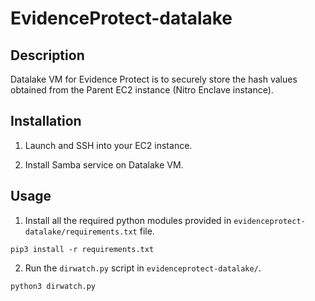 # EvidenceProtect-datalake

## Description

Datalake VM for Evidence Protect is to securely store the hash values obtained from the Parent EC2 instance (Nitro Enclave instance).

## Installation

1. Launch and SSH into your EC2 instance.

2. Install Samba service on Datalake VM.

## Usage

1. Install all the required python modules provided in `evidenceprotect-datalake/requirements.txt` file.

```
pip3 install -r requirements.txt
```

2. Run the `dirwatch.py` script in `evidenceprotect-datalake/`.

```
python3 dirwatch.py
```